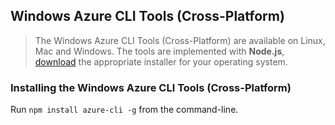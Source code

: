 ## Windows Azure CLI Tools (Cross-Platform)

> The Windows Azure CLI Tools (Cross-Platform) are available on Linux, Mac and Windows. The tools are implemented with **Node.js**, [download](http://www.nodejs.org/download) the appropriate installer for your operating system.

### Installing the Windows Azure CLI Tools (Cross-Platform)

Run ```npm install azure-cli -g``` from the command-line.